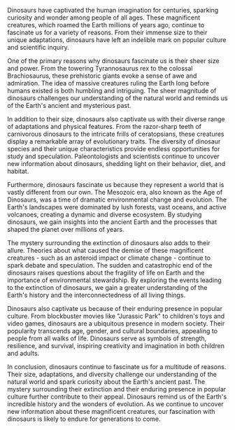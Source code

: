 Dinosaurs have captivated the human imagination for centuries, sparking curiosity and wonder among people of all ages. These magnificent creatures, which roamed the Earth millions of years ago, continue to fascinate us for a variety of reasons. From their immense size to their unique adaptations, dinosaurs have left an indelible mark on popular culture and scientific inquiry.

One of the primary reasons why dinosaurs fascinate us is their sheer size and power. From the towering Tyrannosaurus rex to the colossal Brachiosaurus, these prehistoric giants evoke a sense of awe and admiration. The idea of massive creatures ruling the Earth long before humans existed is both humbling and intriguing. The sheer magnitude of dinosaurs challenges our understanding of the natural world and reminds us of the Earth's ancient and mysterious past.

In addition to their size, dinosaurs also captivate us with their diverse range of adaptations and physical features. From the razor-sharp teeth of carnivorous dinosaurs to the intricate frills of ceratopsians, these creatures display a remarkable array of evolutionary traits. The diversity of dinosaur species and their unique characteristics provide endless opportunities for study and speculation. Paleontologists and scientists continue to uncover new information about dinosaurs, shedding light on their behavior, diet, and habitat.

Furthermore, dinosaurs fascinate us because they represent a world that is vastly different from our own. The Mesozoic era, also known as the Age of Dinosaurs, was a time of dramatic environmental change and evolution. The Earth's landscapes were dominated by lush forests, vast oceans, and active volcanoes, creating a dynamic and diverse ecosystem. By studying dinosaurs, we gain insights into the ancient Earth and the processes that shaped the planet over millions of years.

The mystery surrounding the extinction of dinosaurs also adds to their allure. Theories about what caused the demise of these magnificent creatures - such as an asteroid impact or climate change - continue to spark debate and speculation. The sudden and catastrophic end of the dinosaurs raises questions about the fragility of life on Earth and the importance of environmental stewardship. By exploring the events leading to the extinction of dinosaurs, we gain a greater understanding of the Earth's history and the interconnectedness of all living things.

Dinosaurs also captivate us because of their enduring presence in popular culture. From blockbuster movies like "Jurassic Park" to children's toys and video games, dinosaurs are a ubiquitous presence in modern society. Their popularity transcends age, gender, and cultural boundaries, appealing to people from all walks of life. Dinosaurs serve as symbols of strength, resilience, and survival, inspiring creativity and imagination in both children and adults.

In conclusion, dinosaurs continue to fascinate us for a multitude of reasons. Their size, adaptations, and diversity challenge our understanding of the natural world and spark curiosity about the Earth's ancient past. The mystery surrounding their extinction and their enduring presence in popular culture further contribute to their appeal. Dinosaurs remind us of the Earth's incredible history and the wonders of evolution. As we continue to uncover new information about these magnificent creatures, our fascination with dinosaurs is likely to endure for generations to come.